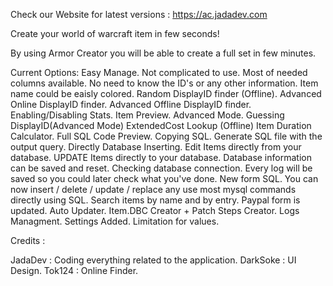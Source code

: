 Check our Website for latest versions : https://ac.jadadev.com

Create your world of warcraft item in few seconds! 

By using Armor Creator you will be able to create a full set in few minutes.

Current Options:
Easy Manage.
Not complicated to use.
Most of needed columns available.
No need to know the ID's or any other information.
Item name could be eaisly colored.
Random DisplayID finder (Offline).
Advanced Online DisplayID finder.
Advanced Offline DisplayID finder.
Enabling/Disabling Stats.
Item Preview.
Advanced Mode.
Guessing DisplayID(Advanced Mode)
ExtendedCost Lookup (Offline)
Item Duration Calculator.
Full SQL Code Preview.
Copying SQL.
Generate SQL file with the output query.
Directly Database Inserting.
Edit Items directly from your database.
UPDATE Items directly to your database.
Database information can be saved and reset.
Checking database connection.
Every log will be saved so you could later check what you've done.
New form SQL.
You can now insert / delete / update / replace any use most mysql commands directly using SQL.
Search items by name and by entry.
Paypal form is updated.
Auto Updater.
Item.DBC Creator + Patch Steps Creator.
Logs Managment.
Settings Added.
Limitation for values.

Credits : 

JadaDev : Coding everything related to the application.
DarkSoke : UI Design.
Tok124 : Online Finder.
